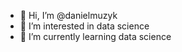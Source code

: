 - 👋 Hi, I’m @danielmuzyk
- 👀 I’m interested in data science
- 🌱 I’m currently learning  data science


<!---
danielmuzyk/danielmuzyk is a ✨ special ✨ repository because its `README.md` (this file) appears on your GitHub profile.
You can click the Preview link to take a look at your changes.
--->
